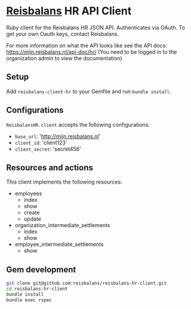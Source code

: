 # [Reisbalans](htps://www.reisbalans.nl) HR API Client

Ruby client for the Reisbalans HR JSON API. Authenticates via OAuth. To get your own Oauth keys, contact Reisbalans.

For more information on what the API looks like see the API docs: https://mijn.reisbalans.nl/api-doc/hr/
(You need to be logged in to the organization admin to view the documentation)

## Setup

Add `reisbalans-client-hr` to your Gemfile and run `bundle install`.

## Configurations

`ReisbalansHR.client` accepts the following configurations:

- `base_url`: 'http://mijn.reisbalans.nl'
- `client_id`: 'client123'
- `client_secret`: 'secret456'

## Resources and actions

This client implements the following resources:

- employees
    - index
    - show
    - create
    - update
- organization_intermediate_settlements
    - index
    - show
- employee_intermediate_settlements
    - show

## Gem development

```bash
git clone git@github.com:reisbalans/reisbalans-hr-client.git
cd reisbalans-hr-client
bundle install
bundle exec rspec
```
